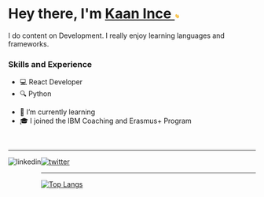 <h1>Hey there, I'm <a  href="https://github.com/tanyagupta0201/">Kaan Ince </a> <img  src="https://raw.githubusercontent.com/ABSphreak/ABSphreak/master/gifs/Hi.gif" width="10px"></h1>
I do content on Development. I really enjoy learning languages and frameworks.

### Skills and  Experience

* 💻 React Developer
* 🔍 Python



- 🌱 I’m currently learning  
- 🎓 I joined the IBM Coaching and Erasmus+ Program 
<br>
<hr>

<a href="https://www.linkedin.com/in/kaaniince/" target="blank"><img align="left" alt='linkedin' src="https://cdn.jsdelivr.net/npm/simple-icons@3.0.1/icons/linkedin.svg" height="55" widht="55"/></a>


<a href="https://twitter.com/iincekaan" target="blank"><img align="mid" alt='twitter' src="https://cdn.jsdelivr.net/npm/simple-icons@3.0.1/icons/twitter.svg" height="55" widht="55"/></a>

 
<hr>


[![Top Langs](https://github-readme-stats.vercel.app/api/top-langs/?username=kaaniince&layout=compact)](https://github.com/kaaniince/github-readme-stats)

